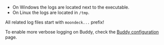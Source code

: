 * On Windows the logs are located next to the executable.
* On Linux the logs are located in `/tmp`.

All related log files start with `moondeck...` prefix!

To enable more verbose logging on Buddy, check the [Buddy configuration](./Buddy-configuration.md) page.
